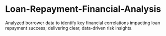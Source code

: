 # Loan-Repayment-Financial-Analysis
Analyzed borrower data to identify key financial correlations impacting loan repayment success; delivering clear, data-driven risk insights.
